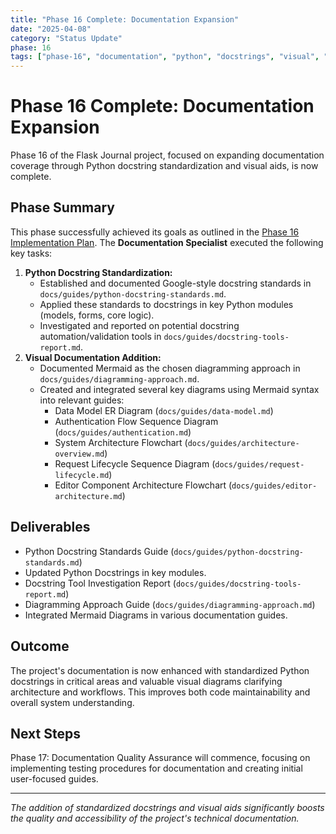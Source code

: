 ```yaml
---
title: "Phase 16 Complete: Documentation Expansion"
date: "2025-04-08"
category: "Status Update"
phase: 16
tags: ["phase-16", "documentation", "python", "docstrings", "visual", "diagrams", "complete"]
---
```


# Phase 16 Complete: Documentation Expansion

Phase 16 of the Flask Journal project, focused on expanding documentation coverage through Python docstring standardization and visual aids, is now complete.

## Phase Summary

This phase successfully achieved its goals as outlined in the [Phase 16 Implementation Plan](@docs/implementation/16-phase-sixteen-documentation-expansion.md). The **Documentation Specialist** executed the following key tasks:

1.  **Python Docstring Standardization:**
    *   Established and documented Google-style docstring standards in `docs/guides/python-docstring-standards.md`.
    *   Applied these standards to docstrings in key Python modules (models, forms, core logic).
    *   Investigated and reported on potential docstring automation/validation tools in `docs/guides/docstring-tools-report.md`.
2.  **Visual Documentation Addition:**
    *   Documented Mermaid as the chosen diagramming approach in `docs/guides/diagramming-approach.md`.
    *   Created and integrated several key diagrams using Mermaid syntax into relevant guides:
        *   Data Model ER Diagram (`docs/guides/data-model.md`)
        *   Authentication Flow Sequence Diagram (`docs/guides/authentication.md`)
        *   System Architecture Flowchart (`docs/guides/architecture-overview.md`)
        *   Request Lifecycle Sequence Diagram (`docs/guides/request-lifecycle.md`)
        *   Editor Component Architecture Flowchart (`docs/guides/editor-architecture.md`)

## Deliverables

*   Python Docstring Standards Guide (`docs/guides/python-docstring-standards.md`)
*   Updated Python Docstrings in key modules.
*   Docstring Tool Investigation Report (`docs/guides/docstring-tools-report.md`)
*   Diagramming Approach Guide (`docs/guides/diagramming-approach.md`)
*   Integrated Mermaid Diagrams in various documentation guides.

## Outcome

The project's documentation is now enhanced with standardized Python docstrings in critical areas and valuable visual diagrams clarifying architecture and workflows. This improves both code maintainability and overall system understanding.

## Next Steps

Phase 17: Documentation Quality Assurance will commence, focusing on implementing testing procedures for documentation and creating initial user-focused guides.

---

*The addition of standardized docstrings and visual aids significantly boosts the quality and accessibility of the project's technical documentation.*